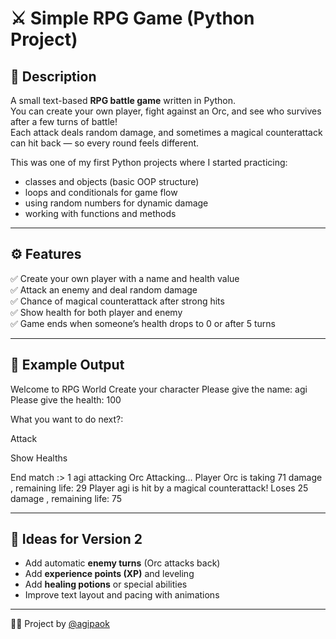 # ⚔️ Simple RPG Game (Python Project)

## 📖 Description
A small text-based **RPG battle game** written in Python.  
You can create your own player, fight against an Orc, and see who survives after a few turns of battle!  
Each attack deals random damage, and sometimes a magical counterattack can hit back — so every round feels different.  

This was one of my first Python projects where I started practicing:
- classes and objects (basic OOP structure)  
- loops and conditionals for game flow  
- using random numbers for dynamic damage  
- working with functions and methods  

---

## ⚙️ Features
✅ Create your own player with a name and health value  
✅ Attack an enemy and deal random damage  
✅ Chance of magical counterattack after strong hits  
✅ Show health for both player and enemy  
✅ Game ends when someone’s health drops to 0 or after 5 turns  

---

## 🧠 Example Output
Welcome to RPG World
Create your character
Please give the name: agi
Please give the health: 100

What you want to do next?:

Attack

Show Healths

End match
:> 1
agi attacking Orc
Attacking...
Player Orc is taking 71 damage , remaining life: 29
Player agi is hit by a magical counterattack! Loses 25 damage , remaining life: 75


---

## 🚀 Ideas for Version 2
- Add automatic **enemy turns** (Orc attacks back)  
- Add **experience points (XP)** and leveling  
- Add **healing potions** or special abilities  
- Improve text layout and pacing with animations  

---

👨‍💻 Project by [@agipaok](https://github.com/agipaok)